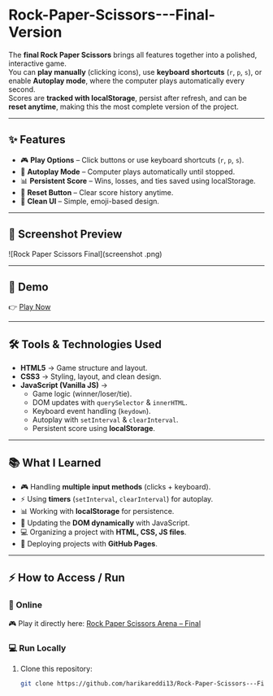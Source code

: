 # Rock-Paper-Scissors---Final-Version 

The **final Rock Paper Scissors** brings all features together into a polished, interactive game.  
You can **play manually** (clicking icons), use **keyboard shortcuts** (`r`, `p`, `s`), or enable **Autoplay mode**, where the computer plays automatically every second.  
Scores are **tracked with localStorage**, persist after refresh, and can be **reset anytime**, making this the most complete version of the project.  

---

## ✨ Features  
- 🎮 **Play Options** – Click buttons or use keyboard shortcuts (`r`, `p`, `s`).  
- 🤖 **Autoplay Mode** – Computer plays automatically until stopped.  
- 📊 **Persistent Score** – Wins, losses, and ties saved using localStorage.  
- 🔄 **Reset Button** – Clear score history anytime.  
- 🎨 **Clean UI** – Simple, emoji-based design.  

---

## 📸 Screenshot Preview  
![Rock Paper Scissors Final](screenshot .png)  

---

## 🚀 Demo  
👉 [Play Now](https://harikareddi13.github.io/Rock-Paper-Scissors---Final-Version/)  

---

## 🛠️ Tools & Technologies Used  
- **HTML5** → Game structure and layout.  
- **CSS3** → Styling, layout, and clean design.  
- **JavaScript (Vanilla JS)** →  
  - Game logic (winner/loser/tie).  
  - DOM updates with `querySelector` & `innerHTML`.  
  - Keyboard event handling (`keydown`).  
  - Autoplay with `setInterval` & `clearInterval`.  
  - Persistent score using **localStorage**.  

---

## 📚 What I Learned  
- 🎮 Handling **multiple input methods** (clicks + keyboard).  
- ⚡ Using **timers** (`setInterval`, `clearInterval`) for autoplay.  
- 📊 Working with **localStorage** for persistence.  
- 🎨 Updating the **DOM dynamically** with JavaScript.  
- 💻 Organizing a project with **HTML, CSS, JS files**.  
- 🚀 Deploying projects with **GitHub Pages**.  

---

## ⚡ How to Access / Run  
### 🔗 Online  
🎮 Play it directly here: [Rock Paper Scissors Arena – Final](https://harikareddi13.github.io/Rock-Paper-Scissors---Final-Version/)  

### 💻 Run Locally  
1. Clone this repository:  
   ```bash
   git clone https://github.com/harikareddi13/Rock-Paper-Scissors---Final-Version.git
